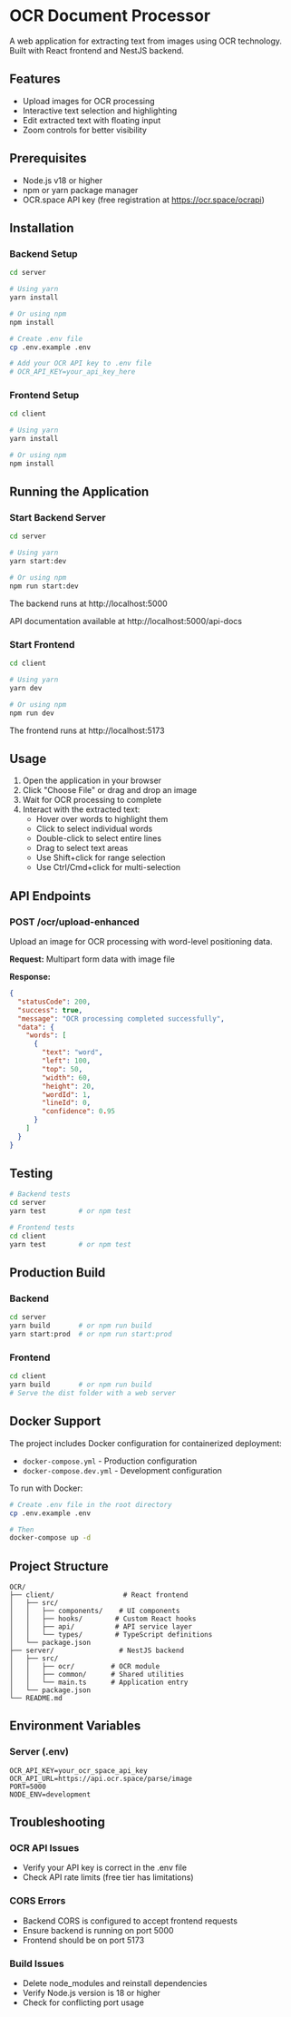 # OCR Document Processor

A web application for extracting text from images using OCR technology. Built with React frontend and NestJS backend.

## Features

- Upload images for OCR processing
- Interactive text selection and highlighting
- Edit extracted text with floating input
- Zoom controls for better visibility

## Prerequisites

- Node.js v18 or higher
- npm or yarn package manager
- OCR.space API key (free registration at https://ocr.space/ocrapi)

## Installation

### Backend Setup

```bash
cd server

# Using yarn
yarn install

# Or using npm
npm install

# Create .env file
cp .env.example .env

# Add your OCR API key to .env file
# OCR_API_KEY=your_api_key_here
```

### Frontend Setup

```bash
cd client

# Using yarn
yarn install

# Or using npm
npm install
```

## Running the Application

### Start Backend Server

```bash
cd server

# Using yarn
yarn start:dev

# Or using npm
npm run start:dev
```

The backend runs at http://localhost:5000

API documentation available at http://localhost:5000/api-docs

### Start Frontend

```bash
cd client

# Using yarn
yarn dev

# Or using npm
npm run dev
```

The frontend runs at http://localhost:5173

## Usage

1. Open the application in your browser
2. Click "Choose File" or drag and drop an image
3. Wait for OCR processing to complete
4. Interact with the extracted text:
   - Hover over words to highlight them
   - Click to select individual words
   - Double-click to select entire lines
   - Drag to select text areas
   - Use Shift+click for range selection
   - Use Ctrl/Cmd+click for multi-selection

## API Endpoints

### POST /ocr/upload-enhanced
Upload an image for OCR processing with word-level positioning data.

**Request:** Multipart form data with image file

**Response:**
```json
{
  "statusCode": 200,
  "success": true,
  "message": "OCR processing completed successfully",
  "data": {
    "words": [
      {
        "text": "word",
        "left": 100,
        "top": 50,
        "width": 60,
        "height": 20,
        "wordId": 1,
        "lineId": 0,
        "confidence": 0.95
      }
    ]
  }
}
```

## Testing

```bash
# Backend tests
cd server
yarn test        # or npm test

# Frontend tests
cd client
yarn test        # or npm test
```

## Production Build

### Backend
```bash
cd server
yarn build       # or npm run build
yarn start:prod  # or npm run start:prod
```

### Frontend
```bash
cd client
yarn build       # or npm run build
# Serve the dist folder with a web server
```

## Docker Support

The project includes Docker configuration for containerized deployment:

- `docker-compose.yml` - Production configuration
- `docker-compose.dev.yml` - Development configuration

To run with Docker:
```bash
# Create .env file in the root directory
cp .env.example .env

# Then
docker-compose up -d
```

## Project Structure

```
OCR/
├── client/                 # React frontend
│   ├── src/
│   │   ├── components/    # UI components
│   │   ├── hooks/        # Custom React hooks
│   │   ├── api/          # API service layer
│   │   └── types/        # TypeScript definitions
│   └── package.json
├── server/                # NestJS backend
│   ├── src/
│   │   ├── ocr/         # OCR module
│   │   ├── common/      # Shared utilities
│   │   └── main.ts      # Application entry
│   └── package.json
└── README.md
```

## Environment Variables

### Server (.env)
```
OCR_API_KEY=your_ocr_space_api_key
OCR_API_URL=https://api.ocr.space/parse/image
PORT=5000
NODE_ENV=development
```

## Troubleshooting

### OCR API Issues
- Verify your API key is correct in the .env file
- Check API rate limits (free tier has limitations)

### CORS Errors
- Backend CORS is configured to accept frontend requests
- Ensure backend is running on port 5000
- Frontend should be on port 5173

### Build Issues
- Delete node_modules and reinstall dependencies
- Verify Node.js version is 18 or higher
- Check for conflicting port usage
